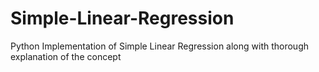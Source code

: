 # Simple-Linear-Regression
Python Implementation of Simple Linear Regression along with thorough explanation of the concept
